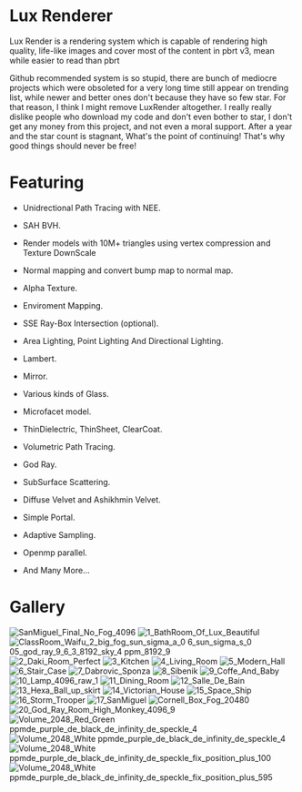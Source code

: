 # Lux Renderer

Lux Render is a rendering system which is capable of rendering high quality, life-like images and cover most of the content in pbrt v3, mean while easier to read than pbrt

Github recommended system is so stupid, there are bunch of mediocre projects which were obsoleted for a very long time still appear on trending list, while newer and better ones don't because they have so few star. For that reason, I think I might remove LuxRender altogether. I really really dislike people who download my code and don't even bother to star, I don't get any money from this project, and not even a moral support. After a year and the star count is stagnant, What's the point of continuing! That's why good things should never be free!

# Featuring

- Unidrectional Path Tracing with NEE. 

- SAH BVH. 

- Render models with 10M+ triangles using vertex compression and Texture DownScale

- Normal mapping and convert bump map to normal map. 

- Alpha Texture. 

- Enviroment Mapping.

- SSE Ray-Box Intersection (optional). 

- Area Lighting, Point Lighting And Directional Lighting.

- Lambert.

- Mirror.

- Various kinds of Glass.

- Microfacet model. 

- ThinDielectric, ThinSheet, ClearCoat.

- Volumetric Path Tracing.

- God Ray. 

- SubSurface Scattering.

- Diffuse Velvet and Ashikhmin Velvet.

- Simple Portal.

- Adaptive Sampling.

- Openmp parallel. 

- And Many More...

# Gallery
![SanMiguel_Final_No_Fog_4096](https://user-images.githubusercontent.com/93391908/182891702-febe6757-4976-492c-ad77-c796231f4010.png)
![1_BathRoom_Of_Lux_Beautiful](https://user-images.githubusercontent.com/93391908/139697925-6aff1fc2-f7be-40db-8094-2f34e8012153.png)
![ClassRoom_Waifu_2_big_fog_sun_sigma_a_0 6_sun_sigma_s_0 05_god_ray_9_6_3_8192_sky_4 ppm_8192_9](https://user-images.githubusercontent.com/93391908/178229793-0ae6dff3-ed11-4e80-9cef-d255af5c2f54.png)
![2_Daki_Room_Perfect](https://user-images.githubusercontent.com/93391908/139697946-10ce7605-184f-4e3c-bd74-d96c0892d9b3.png)
![3_Kitchen](https://user-images.githubusercontent.com/93391908/139697958-f27cada7-e722-49c3-982f-f525519627ab.png)
![4_Living_Room](https://user-images.githubusercontent.com/93391908/139697968-1b58c9a8-23c6-4f05-8c17-98462f113527.png)
![5_Modern_Hall](https://user-images.githubusercontent.com/93391908/139697972-f1f8aa43-1026-49f7-972c-a131d47af297.png)
![6_Stair_Case](https://user-images.githubusercontent.com/93391908/139697984-98a2a036-d54d-49ee-8715-0a7a65f7553e.png)
![7_Dabrovic_Sponza](https://user-images.githubusercontent.com/93391908/139698000-bb29be2b-0523-4322-afca-bc40d7801eca.png)
![8_Sibenik](https://user-images.githubusercontent.com/93391908/139698009-d04cb3ef-7493-4888-8715-a1aa5f3df962.png)
![9_Coffe_And_Baby](https://user-images.githubusercontent.com/93391908/139698025-478f8e72-e3e1-43b1-a636-83a6a5aa9ff5.png)
![10_Lamp_4096_raw_1](https://user-images.githubusercontent.com/93391908/159626448-62a35c1c-8b90-426c-bbe2-e4870b5d2778.png)
![11_Dining_Room](https://user-images.githubusercontent.com/93391908/139698049-10be903b-7828-4c18-90a7-07caba9cea44.png)
![12_Salle_De_Bain](https://user-images.githubusercontent.com/93391908/139698060-f25551d2-b31d-4f02-94ed-b7a2bee77156.png)
![13_Hexa_Ball_up_skirt](https://user-images.githubusercontent.com/93391908/139698075-e4ad551a-615c-437d-b517-1f20374e1db8.png)
![14_Victorian_House](https://user-images.githubusercontent.com/93391908/139698085-6b07ca18-b1ce-4986-b668-f18949145606.png)
![15_Space_Ship](https://user-images.githubusercontent.com/93391908/139698089-7443c196-459c-4e95-a1d1-fc44d97ca02d.png)
![16_Storm_Trooper](https://user-images.githubusercontent.com/93391908/139698105-9e204194-5513-4295-b994-f710a48b7de9.png)
![17_SanMiguel](https://user-images.githubusercontent.com/93391908/139698111-c70cb423-5ea7-49b9-a7fc-4c6bcb24cdf3.png)
![Cornell_Box_Fog_20480](https://user-images.githubusercontent.com/93391908/178015603-377bb657-fdf8-4f1d-8968-94acf73b0f5e.png)
![20_God_Ray_Room_High_Monkey_4096_9](https://user-images.githubusercontent.com/93391908/163350301-7e3dd60a-8b77-4887-b3f9-68284f5030fb.png)
![Volume_2048_Red_Green ppmde_purple_de_black_de_infinity_de_speckle_4](https://user-images.githubusercontent.com/93391908/177694785-e0c2b6b8-3822-48f3-bfc5-bbe8c0483473.png)
![Volume_2048_White ppmde_purple_de_black_de_infinity_de_speckle_4](https://user-images.githubusercontent.com/93391908/177694793-78a4c7d7-e2a4-424c-bf50-935dd9965df5.png)
![Volume_2048_White ppmde_purple_de_black_de_infinity_de_speckle_fix_position_plus_100](https://user-images.githubusercontent.com/93391908/177918491-a56384a9-5b74-496a-93a4-2fcfa3828297.png)
![Volume_2048_White ppmde_purple_de_black_de_infinity_de_speckle_fix_position_plus_595](https://user-images.githubusercontent.com/93391908/177919523-01855f50-ff67-4a89-af5a-dfbd6aa98d3c.png)





